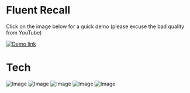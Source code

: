# Fluent Recall

Click on the image below for a quick demo (please excuse the bad quality from YouTube)

[![Demo link](https://img.youtube.com/vi/RdIN3OW0Lqw/0.jpg)](https://www.youtube.com/watch?v=RdIN3OW0Lqw)

# Tech
![Image](https://img.shields.io/badge/React-20232A?style=for-the-badge&logo=react&logoColor=61DAFB)
![Image](https://shields.io/badge/TypeScript-3178C6?logo=TypeScript&logoColor=FFF&style=for-the-badge)
![Image](https://img.shields.io/badge/Express.js-000000?style=for-the-badge&logo=express&logoColor=white)
![Image](https://img.shields.io/badge/Postman-FF6C37?style=for-the-badge&logo=Postman&logoColor=white)
![Image](https://img.shields.io/badge/node.js-6DA55F?style=for-the-badge&logo=node.js&logoColor=white)



